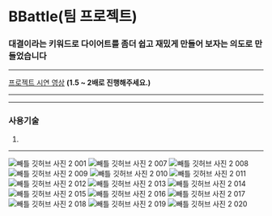 # BBattle(팀 프로젝트)
### 대결이라는 키워드로 다이어트를 좀더 쉽고 재밌게 만들어 보자는 의도로 만들었습니다 
***
[프로젝트 시연 영상](https://youtu.be/Wzxu1_MkUOQ)
**(1.5 ~ 2배로 진행해주세요.)**
***
***
### 사용기술
1. 
***
![빼틀 깃허브 사진 2 001](https://user-images.githubusercontent.com/65164183/116389879-6cbf5900-a858-11eb-890e-23d2a7e6a2cc.jpeg)
![빼틀 깃허브 사진 2 007](https://user-images.githubusercontent.com/65164183/116390071-a42e0580-a858-11eb-835b-317f39a56745.jpeg)
![빼틀 깃허브 사진 2 008](https://user-images.githubusercontent.com/65164183/116390086-a85a2300-a858-11eb-9475-644a1cd6d045.jpeg)
![빼틀 깃허브 사진 2 009](https://user-images.githubusercontent.com/65164183/116390150-b7d96c00-a858-11eb-8039-d78397920ee4.jpeg)
![빼틀 깃허브 사진 2 010](https://user-images.githubusercontent.com/65164183/116390171-bd36b680-a858-11eb-95ee-8c40ca27656f.jpeg)
![빼틀 깃허브 사진 2 011](https://user-images.githubusercontent.com/65164183/116390206-c758b500-a858-11eb-836a-50a006c9b649.jpeg)
![빼틀 깃허브 사진 2 012](https://user-images.githubusercontent.com/65164183/116390218-c9227880-a858-11eb-99a8-2209536052a6.jpeg)
![빼틀 깃허브 사진 2 013](https://user-images.githubusercontent.com/65164183/116390247-ce7fc300-a858-11eb-9cae-a0d5dbabc3be.jpeg)
![빼틀 깃허브 사진 2 014](https://user-images.githubusercontent.com/65164183/116390251-d0498680-a858-11eb-9e75-8ab41dca5a71.jpeg)
![빼틀 깃허브 사진 2 015](https://user-images.githubusercontent.com/65164183/116390256-d17ab380-a858-11eb-8d49-81b0ef0d0672.jpeg)
![빼틀 깃허브 사진 2 016](https://user-images.githubusercontent.com/65164183/116390259-d2abe080-a858-11eb-9d93-980938a37dea.jpeg)
![빼틀 깃허브 사진 2 017](https://user-images.githubusercontent.com/65164183/116390266-d3dd0d80-a858-11eb-9763-a36839906074.jpeg)
![빼틀 깃허브 사진 2 018](https://user-images.githubusercontent.com/65164183/116390270-d50e3a80-a858-11eb-9991-2b26375ea368.jpeg)
![빼틀 깃허브 사진 2 019](https://user-images.githubusercontent.com/65164183/116390274-d5a6d100-a858-11eb-9e49-4702ca108221.jpeg)
![빼틀 깃허브 사진 2 020](https://user-images.githubusercontent.com/65164183/116390280-d7709480-a858-11eb-9e3c-816dc16e0c53.jpeg)
